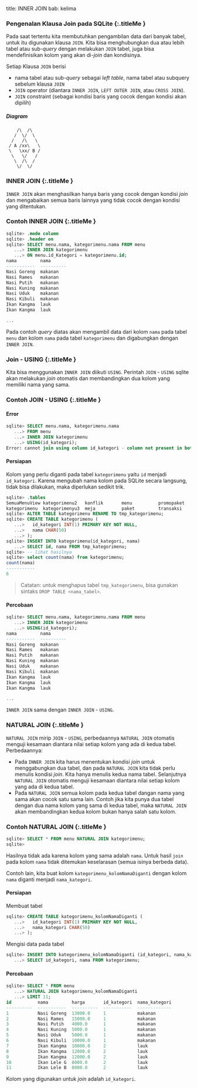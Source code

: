 title: INNER JOIN
bab: kelima


### <i class="fa fa-info-circle"></i> Pengenalan Klausa Join pada SQLite {:.titleMe }

Pada saat tertentu kita membutuhkan pengambilan data dari banyak tabel, untuk itu digunakan klausa `JOIN`.
Kita bisa menghubungkan dua atau lebih tabel atau sub-_query_ dengan melakukan `JOIN` tabel, juga bisa mendefinisikan kolom yang akan di-_join_ dan kondisinya.

Setiap Klausa `JOIN` berisi

- nama tabel atau sub-_query_ sebagai _left table_, nama tabel atau subquery sebelum klausa `JOIN`
- `JOIN` operator (diantara `INNER JOIN`, `LEFT OUTER JOIN`, atau `CROSS JOIN`).
- `JOIN` constraint (sebagai kondisi baris yang cocok dengan kondisi akan dipilih)

##### Diagram

```
    /\  /\
   /  \/  \
  /   /\   \
 / A /xx\   \
 \   \xx/ B /
  \   \/   /
   \  /\  /
    \/  \/ 
```

### <i class="fa fa-info-circle"></i> INNER JOIN {:.titleMe }

`INNER JOIN` akan menghasilkan hanya baris yang cocok dengan kondisi _join_ dan mengabaikan semua baris lainnya yang tidak cocok dengan kondisi yang ditentukan.


### <i class="fa fa-code"></i> Contoh INNER JOIN {:.titleMe }

```sql
sqlite> .mode column
sqlite> .header on
sqlite> SELECT menu.nama, kategorimenu.nama FROM menu
   ...> INNER JOIN kategorimenu
   ...> ON menu.id_Kategori = kategorimenu.id;
nama         nama      
-----------  ----------
Nasi Goreng  makanan   
Nasi Rames   makanan   
Nasi Putih   makanan   
Nasi Kuning  makanan   
Nasi Uduk    makanan   
Nasi Kibuli  makanan   
Ikan Kangma  lauk      
Ikan Kangma  lauk

...

```

Pada contoh _query_ diatas akan mengambil data dari kolom `nama` pada tabel `menu` dan kolom `nama` pada tabel `kategorimenu` dan digabungkan dengan `INNER JOIN`.


### <i class="fa fa-info-circle"></i> Join - USING {:.titleMe }

Kita bisa menggunakan `INNER JOIN` diikuti `USING`.
Perintah `JOIN` - `USING` sqlite akan melakukan _join_ otomatis dan membandingkan dua kolom yang memiliki nama yang sama.


### <i class="fa fa-code"></i> Contoh JOIN - USING {:.titleMe }

#### Error

```sql
sqlite> SELECT menu.nama, kategorimenu.nama
   ...> FROM menu
   ...> INNER JOIN kategorimenu
   ...> USING(id_kategori);
Error: cannot join using column id_kategori - column not present in both tables
```

#### Persiapan

Kolom yang perlu diganti pada tabel `kategorimenu`  yaitu `id` menjadi `id_kategori`.
Karena mengubah nama kolom pada SQLite secara langsung, tidak bisa dilakukan, maka diperlukan sedikit trik.

```sql
sqlite> .tables
SemuaMenuView kategorimenu2   konflik       menu          promopaket    
kategorimenu  kategorimenyu3  meja          paket         transaksi     
sqlite> ALTER TABLE kategorimenu RENAME TO tmp_kategorimenu;
sqlite> CREATE TABLE kategorimenu (
   ...>   id_kategori INT(1) PRIMARY KEY NOT NULL,
   ...>   nama CHAR(50)
   ...> );
sqlite> INSERT INTO kategorimenu(id_kategori, nama)
   ...> SELECT id, nama FROM tmp_kategorimenu;
sqlite> -- lihat hasilnya   
sqlite> select count(nama) from kategorimenu;
count(nama)
-----------
6 
```

> Catatan: untuk menghapus tabel `tmp_kategorimenu`, bisa gunakan sintaks `DROP TABLE <nama_tabel>`.


#### Percobaan

```sql
sqlite> SELECT menu.nama, kategorimenu.nama FROM menu
   ...> INNER JOIN kategorimenu
   ...> USING(id_kategori);
nama         nama      
-----------  ----------
Nasi Goreng  makanan   
Nasi Rames   makanan   
Nasi Putih   makanan   
Nasi Kuning  makanan   
Nasi Uduk    makanan   
Nasi Kibuli  makanan   
Ikan Kangma  lauk      
Ikan Kangma  lauk      
Ikan Kangma  lauk

...

```

`INNER JOIN` sama dengan `INNER JOIN` - `USING`.


### <i class="fa fa-info-circle"></i> NATURAL JOIN {:.titleMe }

`NATURAL JOIN` mirip `JOIN` - `USING`, perbedaannya `NATURAL JOIN` otomatis menguji kesamaan diantara nilai setiap kolom yang ada di kedua tabel.
Perbedaannya:

- Pada `INNER JOIN` kita harus menentukan kondisi _join_ untuk menggabungkan dua tabel, dan pada `NATURAL JOIN` kita tidak perlu menulis kondisi _join_. 
  Kita hanya menulis kedua nama tabel.
  Selanjutnya `NATURAL JOIN` otomatis menguji kesamaan diantara nilai setiap kolom yang ada di kedua tabel.
- Pada `NATURAL JOIN` semua kolom pada kedua tabel dangan nama yang sama akan cocok satu sama lain.
  Contoh jika kita punya dua tabel dengan dua nama kolom yang sama di kedua tabel, maka `NATURAL JOIN` akan membandingkan kedua kolom bukan hanya salah satu kolom.


### <i class="fa fa-code"></i> Contoh NATURAL JOIN {:.titleMe }

```sql
sqlite> SELECT * FROM menu NATURAL JOIN kategorimenu;
sqlite> 
```

Hasilnya tidak ada karena kolom yang sama adalah `nama`.
Untuk hasil `join` pada kolom `nama` tidak ditemukan keselarasan (semua isinya berbeda data).

Contoh lain, kita buat kolom `kategorimenu_kolomNamaDiganti` dengan kolom `nama` diganti menjadi `nama_kategori`.

#### Persiapan

Membuat tabel
```sql
sqlite> CREATE TABLE kategorimenu_kolomNamaDiganti (
   ...>   id_kategori INT(1) PRIMARY KEY NOT NULL,
   ...>   nama_kategori CHAR(50)
   ...> );  
```

Mengisi data pada tabel
```sql
sqlite> INSERT INTO kategorimenu_kolomNamaDiganti (id_kategori, nama_kategori)
   ...> SELECT id_kategori, nama FROM kategorimenu;
```

#### Percobaan

```sql
sqlite> SELECT * FROM menu
   ...> NATURAL JOIN kategorimenu_kolomNamaDiganti
   ...> LIMIT 11;
id          nama         harga       id_kategori  nama_kategori
----------  -----------  ----------  -----------  -------------
1           Nasi Goreng  13000.0     1            makanan      
2           Nasi Rames   15000.0     1            makanan      
3           Nasi Putih   4000.0      1            makanan      
4           Nasi Kuning  5000.0      1            makanan      
5           Nasi Uduk    5000.0      1            makanan      
6           Nasi Kibuli  10000.0     1            makanan      
7           Ikan Kangma  10000.0     2            lauk         
8           Ikan Kangma  12000.0     2            lauk         
9           Ikan Kangma  12000.0     2            lauk         
10          Ikan Lele G  8000.0      2            lauk         
11          Ikan Lele B  8000.0      2            lauk
```

Kolom yang digunakan untuk _join_ adalah `id_kategori`.